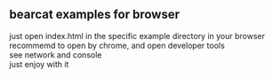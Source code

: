 ## bearcat examples for browser
just open index.html in the specific example directory in your browser  
recommemd to open by chrome, and open developer tools  
see network and console  
just enjoy with it